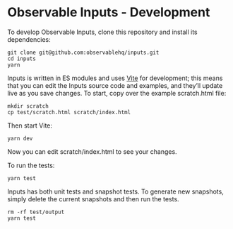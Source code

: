 # Observable Inputs - Development

To develop Observable Inputs, clone this repository and install its dependencies:

```
git clone git@github.com:observablehq/inputs.git
cd inputs
yarn
```

Inputs is written in ES modules and uses [Vite](https://vitejs.dev/) for development; this means that you can edit the Inputs source code and examples, and they’ll update live as you save changes. To start, copy over the example scratch.html file:

```
mkdir scratch
cp test/scratch.html scratch/index.html
```

Then start Vite:

```
yarn dev
```

Now you can edit scratch/index.html to see your changes.

To run the tests:

```
yarn test
```

Inputs has both unit tests and snapshot tests. To generate new snapshots, simply delete the current snapshots and then run the tests.

```
rm -rf test/output
yarn test
```
